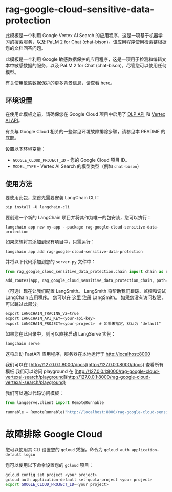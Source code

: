 # rag-google-cloud-sensitive-data-protection

此模板是一个利用 Google Vertex AI Search 的应用程序，这是一项基于机器学习的搜索服务，以及 PaLM 2 for Chat (chat-bison)。该应用程序使用检索链根据您的文档回答问题。

此模板是一个利用 Google 敏感数据保护的应用程序，这是一项用于检测和编辑文本中敏感数据的服务，以及 PaLM 2 for Chat (chat-bison)，尽管您可以使用任何模型。

有关使用敏感数据保护的更多背景信息，请查看 [here](https://cloud.google.com/dlp/docs/sensitive-data-protection-overview)。

## 环境设置

在使用此模板之前，请确保您在 Google Cloud 项目中启用了 [DLP API](https://console.cloud.google.com/marketplace/product/google/dlp.googleapis.com) 和 [Vertex AI API](https://console.cloud.google.com/marketplace/product/google/aiplatform.googleapis.com)。

有关与 Google Cloud 相关的一些常见环境故障排除步骤，请参见本 README 的底部。

设置以下环境变量：

* `GOOGLE_CLOUD_PROJECT_ID` - 您的 Google Cloud 项目 ID。
* `MODEL_TYPE` - Vertex AI Search 的模型类型（例如 `chat-bison`）

## 使用方法

要使用此包，您首先需要安装 LangChain CLI：

```shell
pip install -U langchain-cli
```

要创建一个新的 LangChain 项目并将其作为唯一的包安装，您可以执行：

```shell
langchain app new my-app --package rag-google-cloud-sensitive-data-protection
```

如果您想将其添加到现有项目中，只需运行：

```shell
langchain app add rag-google-cloud-sensitive-data-protection
```

并将以下代码添加到您的 `server.py` 文件中：

```python
from rag_google_cloud_sensitive_data_protection.chain import chain as rag_google_cloud_sensitive_data_protection_chain

add_routes(app, rag_google_cloud_sensitive_data_protection_chain, path="/rag-google-cloud-sensitive-data-protection")
```

（可选）现在让我们配置 LangSmith。
LangSmith 将帮助我们跟踪、监控和调试 LangChain 应用程序。
您可以在 [这里](https://smith.langchain.com/) 注册 LangSmith。
如果您没有访问权限，可以跳过此部分。

```shell
export LANGCHAIN_TRACING_V2=true
export LANGCHAIN_API_KEY=<your-api-key>
export LANGCHAIN_PROJECT=<your-project>  # 如果未指定，默认为 "default"
```

如果您在此目录中，则可以直接启动 LangServe 实例：

```shell
langchain serve
```

这将启动 FastAPI 应用程序，服务器在本地运行于
[http://localhost:8000](http://localhost:8000)

我们可以在 [http://127.0.0.1:8000/docs](http://127.0.0.1:8000/docs) 查看所有模板
我们可以访问 playground
在 [http://127.0.0.1:8000/rag-google-cloud-vertexai-search/playground](http://127.0.0.1:8000/rag-google-cloud-vertexai-search/playground)

我们可以通过代码访问模板：

```python
from langserve.client import RemoteRunnable

runnable = RemoteRunnable("http://localhost:8000/rag-google-cloud-sensitive-data-protection")
```

# 故障排除 Google Cloud

您可以使用其 CLI 设置您的 `gcloud` 凭据，命令为 `gcloud auth application-default login`

您可以使用以下命令设置您的 `gcloud` 项目：

```bash
gcloud config set project <your project>
gcloud auth application-default set-quota-project <your project>
export GOOGLE_CLOUD_PROJECT_ID=<your project>
```